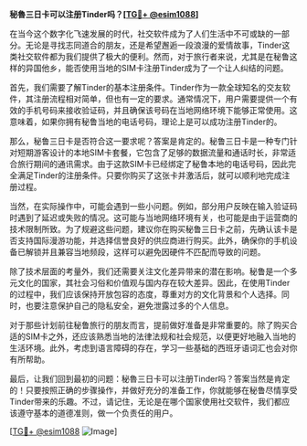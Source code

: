 **秘魯三日卡可以注册Tinder吗？[[TG💪+ @esim1088](https://t.me/s/esim1088)]**

在当今这个数字化飞速发展的时代，社交软件成为了人们生活中不可或缺的一部分。无论是寻找志同道合的朋友，还是希望邂逅一段浪漫的爱情故事，Tinder这类社交软件都为我们提供了极大的便利。然而，对于旅行者来说，尤其是在秘鲁这样的异国他乡，能否使用当地的SIM卡注册Tinder成为了一个让人纠结的问题。

首先，我们需要了解Tinder的基本注册条件。Tinder作为一款全球知名的交友软件，其注册流程相对简单，但也有一定的要求。通常情况下，用户需要提供一个有效的手机号码来接收验证码，并且确保该号码在当地网络环境下能够正常使用。这意味着，如果你拥有秘鲁当地的电话号码，理论上是可以成功注册Tinder的。

那么，秘鲁三日卡是否符合这一要求呢？答案是肯定的。秘鲁三日卡是一种专门针对短期游客设计的本地SIM卡套餐，它包含了足够的数据流量和通话时长，非常适合旅行期间的通讯需求。由于这款SIM卡已经绑定了秘鲁本地的电话号码，因此完全满足Tinder的注册条件。只要你购买了这张卡并激活后，就可以顺利地完成注册过程。

当然，在实际操作中，可能会遇到一些小问题。例如，部分用户反映在输入验证码时遇到了延迟或失败的情况。这可能与当地网络环境有关，也可能是由于运营商的技术限制所致。为了规避这些问题，建议你在购买秘鲁三日卡之前，先确认该卡是否支持国际漫游功能，并选择信誉良好的供应商进行购买。此外，确保你的手机设备已解锁并且兼容当地频段，这样可以避免因硬件不匹配而导致的问题。

除了技术层面的考量外，我们还需要关注文化差异带来的潜在影响。秘鲁是一个多元文化的国家，其社会习俗和价值观与国内存在较大差异。因此，在使用Tinder的过程中，我们应该保持开放包容的态度，尊重对方的文化背景和个人选择。同时，也要注意保护自己的隐私安全，避免泄露过多的个人信息。

对于那些计划前往秘鲁旅行的朋友而言，提前做好准备是非常重要的。除了购买合适的SIM卡之外，还应该熟悉当地的法律法规和社会规范，以便更好地融入当地的生活环境。此外，考虑到语言障碍的存在，学习一些基础的西班牙语词汇也会对你有所帮助。

最后，让我们回到最初的问题：秘魯三日卡可以注册Tinder吗？答案当然是肯定的！只要按照正确的步骤操作，并做好充分的准备工作，你就能够在秘鲁尽情享受Tinder带来的乐趣。不过，请记住，无论是在哪个国家使用社交软件，我们都应该遵守基本的道德准则，做一个负责任的用户。

[[TG💪+ @esim1088](https://t.me/s/esim1088) ![Image](https://i.postimg.cc/4NQfJmqS/Snipaste-2025-05-13-00-14-12.png)]